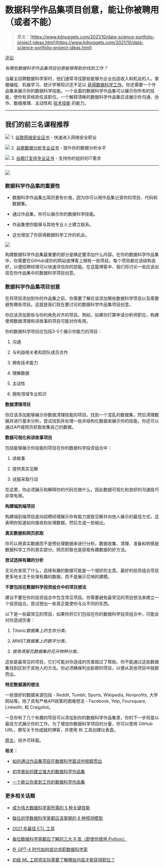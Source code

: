 # 数据科学作品集项目创意，能让你被聘用（或者不能）

> 原文：[https://www.kdnuggets.com/2021/10/data-science-portfolio-project-ideas.html](https://www.kdnuggets.com/2021/10/data-science-portfolio-project-ideas.html)

[评论](#comments)

*有哪些数据科学作品集项目创意能够帮助你找到工作？*

当雇主招聘数据科学家时，他们通常寻找那些能够为企业创造收入和机会的人。掌握编程、机器学习、统计学等知识还不足以 [获得数据科学工作](https://www.stratascratch.com/blog/how-to-get-a-data-science-job-the-ultimate-guide/)。你还需要一个作品集来展示你的数据科学技能。一个全面的数据科学作品集可以展示你所有的技能，使你有资格担任该职位。一个解释清晰的数据科学作品集应该展示你沟通、协作、数据推理、主动性和 [技术技能](https://www.stratascratch.com/blog/most-in-demand-data-science-technical-skills/) 的能力。

* * *

## 我们的前三名课程推荐

![](../Images/0244c01ba9267c002ef39d4907e0b8fb.png) 1\. [谷歌网络安全证书](https://www.kdnuggets.com/google-cybersecurity) - 快速进入网络安全职业

![](../Images/e225c49c3c91745821c8c0368bf04711.png) 2\. [谷歌数据分析专业证书](https://www.kdnuggets.com/google-data-analytics) - 提升你的数据分析水平

![](../Images/0244c01ba9267c002ef39d4907e0b8fb.png) 3\. [谷歌IT支持专业证书](https://www.kdnuggets.com/google-itsupport) - 支持你的组织的IT需求

* * *

![](../Images/ed1475f4c6298e2b1b3cf2be14531bdd.png)

### 数据科学作品集的重要性

+   数据科学作品集比简历更有价值，因为你可以用作品集记录你的项目、代码和数据集。

+   通过作品集，你可以展示你的数据科学技能。

+   作品集使你能够与其他专业人士建立联系。

+   这也增加了你获得数据科学工作的机会。

![](../Images/fbed5a9167f067ea24693942342a7907.png)

构建数据科学作品集最重要的部分是确定要添加什么内容。在你的数据科学作品集中，你需要在GitHub或你的网站或博客上拥有一些项目。每个项目都应该结构良好，以便招聘经理可以快速评估你的技能。在这篇博客中，我们将讨论一些应该出现在你作品集中的数据科学项目创意。

### 数据科学作品集项目创意

在将项目添加到你的作品集之前，你需要了解应该添加哪些数据科学项目以及需要避免哪些项目。这就是我们现在要讨论的数据科学作品集项目创意。

你应该添加那些与你的角色对齐的项目。例如，如果你打算申请分析师职位，构建使用数据清理和讲故事的项目可能对你有用。

你的数据科学项目应包括3-5个展示你能力的项目：

1.  沟通

1.  与利益相关者和团队成员合作

1.  拥有技术能力

1.  理解数据

1.  主动性

1.  拥有领域专业知识

**数据清理项目**

你应该添加能够展示你数据清理技能的项目。找到一个混乱的数据集，然后清理数据并进行基本分析。尝试找到并处理一些非结构化数据来展示你的技能。你还可以通过API或网页抓取收集自己的数据。

**数据可视化和讲故事项目**

包括能够展示你技能的项目在你的数据科学投资组合中：

1.  讲故事

1.  提供真实见解

1.  说服采取行动

在这里，你必须展示和解释你的代码在做什么，因此数据可视化和良好的沟通技巧非常有用。

**构建端到端项目**

构建端到端项目是向招聘经理展示你有能力提取见解并向他人展示的最佳方式。这表明你知道如何接收和处理数据，然后生成一些输出。

**真实数据和网页抓取**

你可以用真实数据而不是预处理数据来进行分析。数据收集、清理、准备和转换是数据科学工作的真实部分。网页抓取也是获取有趣数据的好方法。

**尝试选择有趣的分析**

无论你发现了什么，选择有趣的数据可能是一个很好的主意。最好的投资组合项目更多地关注于处理有趣的数据，而不是展示花哨的建模。

**不要包括在数据科学投资组合中的项目想法**

建议不要在你的投资组合中包含常见项目。你需要避免最常见的项目想法来建立一个投资组合。尝试想出一些真正能使你与众不同的东西。

以下是一些最常见的项目，如果你将它们包括在你的数据科学投资组合中，可能会对你造成伤害：

1.  *Titanic数据集上的生存分类。*

1.  *MNIST数据集上的数字分类。*

1.  *使用鸢尾花数据集的花卉物种分类。*

这些是最常见的项目，它们可能对你造成的伤害超过了帮助。你不能通过这些数据集找到区别于其他人的方法。你必须确保列出新颖的项目，以便从其他项目中脱颖而出。

**特定数据源的想法**

一些很好的数据来源包括 - Reddit, Tumblr, Sports, Wikipedia, Nonprofits, 大学网站等。除了具有严格API政策的困难想法 - Facebook, Yelp, Foursquare, LinkedIn, 和 Craigslist。

一旦你有了几个有趣的项目可以添加到你的数据科学作品集里，你的下一步将是以最佳方式展示你的工作。为了增加你数据科学项目的分量，你可以使用 GitHub URL，撰写关于你成就的博客，并使用 BI 工具创建仪表盘。

[原文](https://www.stratascratch.com/blog/data-science-portfolio-project-ideas-that-can-get-you-hired/)。经许可转载。

**相关：**

+   [如何通过作品集项目在数据科学面试中脱颖而出](https://www.kdnuggets.com/2021/10/ace-data-science-interview-portfolio-projects.html)

+   [初学者如何建立强大的数据科学作品集](https://www.kdnuggets.com/2021/10/strong-data-science-portfolio-as-beginner.html)

+   [一个能让你拿到工作的数据科学作品集](https://www.kdnuggets.com/2021/09/data-science-portfolio-job.html)

### 更多相关话题

+   [成为伟大数据科学家所需的 5 种关键技能](https://www.kdnuggets.com/2021/12/5-key-skills-needed-become-great-data-scientist.html)

+   [每位初学数据科学家都应该掌握的 6 种预测模型](https://www.kdnuggets.com/2021/12/6-predictive-models-every-beginner-data-scientist-master.html)

+   [2021 年最佳 ETL 工具](https://www.kdnuggets.com/2021/12/mozart-best-etl-tools-2021.html)

+   [每位数据科学家都应了解的三大 R 库（即使你使用 Python）](https://www.kdnuggets.com/2021/12/three-r-libraries-every-data-scientist-know-even-python.html)

+   [在 GPT-4 时代如何成功求职数据科学家](https://www.kdnuggets.com/2023/04/get-hired-data-scientist-gpt4-era.html)

+   [初级 ML 工程师实际需要了解哪些内容才能获得职位？](https://www.kdnuggets.com/what-junior-ml-engineers-actually-need-to-know-to-get-hired)
